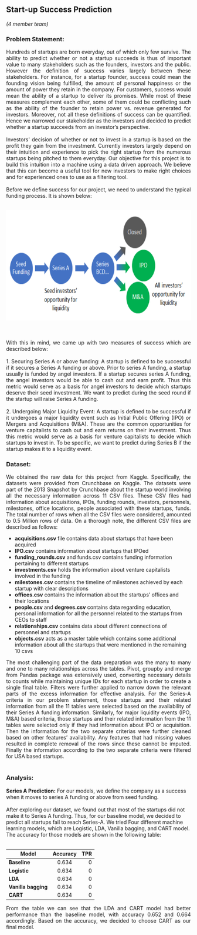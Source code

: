 ## Start-up Success Prediction
*(4 member team)*

### Problem Statement:
<p style="text-align: justify;">
Hundreds of startups are born everyday, out of which only few survive. The ability to predict whether or not a startup succeeds is thus of important value to many stakeholders such as the founders, investors and the public. However the definition of success varies largely between these stakeholders. For instance, for a startup founder, success could mean the founding vision being fulfilled, the amount of personal happiness or the amount of power they retain in the company. For customers, success would mean the ability of a startup to deliver its promises. While most of these measures complement each other, some of them could be conflicting such as the ability of the founder to retain power vs. revenue generated for investors. Moreover, not all these definitions of success can be quantified. Hence we narrowed our stakeholder as the investors and decided to predict whether a startup succeeds from an investor’s perspective. 
<br><br>
Investors' decision of whether or not to invest in a startup is based on the profit they gain from the investment. Currently investors largely depend on their intuition and experience to pick the right startup from the numerous startups being pitched to them everyday. Our objective for this project is to build this intuition into a machine using a data driven approach. We believe that this can become a useful tool for new investors to make right choices and for experienced ones to use as a filtering tool.
<br><br>
Before we define success for our project, we need to understand the typical funding process. It is shown below:
<br><br></p>

<p align='center'>
    <img src="images/startup2.png?raw=true" width="600" height="300"/>
</p>

<p style="text-align: justify;">
<br><br>
With this in mind, we came up with two measures of success which are described below:
<br><br>
1. Securing Series A or above funding: A startup is defined to be successful if it secures a Series A funding or above. Prior to series A funding, a startup usually is funded by angel investors. If a startup secures series A funding, the angel investors would be able to cash out and earn profit. Thus this metric would serve as a basis for angel investors to decide which startups deserve their seed investment. We want to predict during the seed round if the startup will raise Series A funding.
<br><br>
2. Undergoing Major Liquidity Event: A startup is defined to be successful if it undergoes a major liquidity event such as Initial Public Offering (IPO) or Mergers and Acquisitions (M&A). These are the common opportunities for venture capitalists to cash out and earn returns on their investment. Thus this metric would serve as a basis for venture capitalists to decide which startups to invest in. To be specific, we want to predict during Series B if the startup makes it to a liquidity event.
</p>

### Dataset:
<p style="text-align: justify;">
We obtained the raw data for this project from Kaggle. Specifically, the datasets were provided from Crunchbase on Kaggle. The datasets were part of the 2013 Snapshot by Crunchbase about the startup world involving all the necessary information across 11 CSV files. These CSV files had information about acquisitions, IPOs, funding rounds, investors, personnels, milestones, office locations, people associated with these startups, funds. The total number of rows when all the CSV files were considered, amounted to 0.5 Million rows of data. On a thorough note, the different CSV files are described as follows:
<br></p>

* **acquisitions.csv** file contains data about startups that have been acquired
* **IPO.csv** contains information about startups that IPOed
* **funding_rounds.csv** and funds.csv contains funding information pertaining to different startups
* **investments.csv** holds the information about venture capitalists involved in the funding
* **milestones.csv** contains the timeline of milestones achieved by each startup with clear descriptions
* **offices.csv** contains the information about the startups’ offices and their locations
* **people.csv** and **degrees.csv** contains data regarding education, personal information for all the personnel related to the startups from CEOs to staff
* **relationships.csv** contains data about different connections of personnel and startups
* **objects.csv** acts as a master table which contains some additional information about all the startups that were mentioned in the remaining 10 csvs

<p style="text-align: justify;">
The most challenging part of the data preparation was the many to many and one to many relationships across the tables. Pivot, groupby and merge from Pandas package was extensively used, converting necessary details to counts while maintaining unique IDs for each startup in order to create a single final table. Filters were further applied to narrow down the relevant parts of the excess information for effective analysis. For the Series-A criteria in our problem statement, those startups and their related information from all the 11 tables were selected based on the availability of their Series A funding information. Similarly, for major liquidity events (IPO, M&A) based criteria, those startups and their related information from the 11 tables were selected only if they had information about IPO or acquisition. Then the information for the two separate criterias were further cleaned based on other features’ availability. Any features that had missing values resulted in complete removal of the rows since these cannot be imputed. Finally the information according to the two separate criteria were filtered for USA based startups. 
<br><br></p>

### Analysis:
<p style="text-align: justify;">

**Series A Prediction:** 
For our models, we define the company as a success when it moves to series A funding or above from seed funding. 
<br><br>
After exploring our dataset, we found out that most of the startups did not make it to Series A funding. Thus, for our baseline model, we decided to predict all startups fail to reach Series-A. We tried Four different machine learning models, which are Logistic, LDA, Vanilla bagging, and CART model. The accuracy for those models are shown in the following table:
<br><br></p>

| Model              | Accuracy | TPR   | 
| -------------------|:--------:| -----:|
| **Baseline**       | 0.634    | 0     |
| **Logistic**       | 0.634    | 0     |
| **LDA**            | 0.634    | 0     |
| **Vanilla bagging**| 0.634    | 0     |
| **CART**           | 0.634    | 0     |

<p style="text-align: justify;">
From the table we can see that the LDA and CART model had better performance than the baseline model, with accuracy 0.652 and 0.664 accordingly. Based on the accuracy, we decided to choose CART as our final model. 
<br><br></p>






